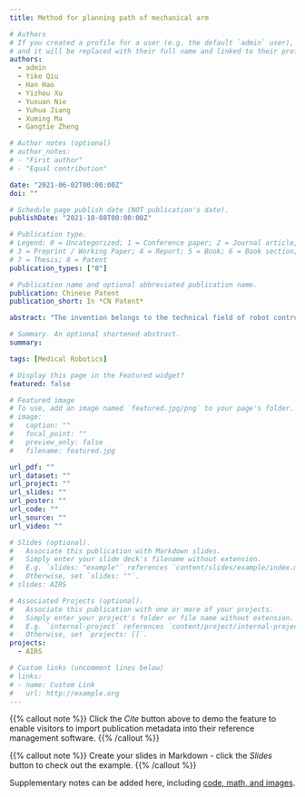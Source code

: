```yaml
---
title: Method for planning path of mechanical arm

# Authors
# If you created a profile for a user (e.g. the default `admin` user), write the username (folder name) here 
# and it will be replaced with their full name and linked to their profile.
authors:
  - admin
  - Yike Qiu
  - Han Hao
  - Yizhou Xu
  - Yuxuan Nie
  - Yuhua Jiang
  - Xuming Ma
  - Gangtie Zheng

# Author notes (optional)
# author_notes:
# - "First author"
# - "Equal contribution"

date: "2021-06-02T00:00:00Z"
doi: ""

# Schedule page publish date (NOT publication's date).
publishDate: "2021-10-08T00:00:00Z"

# Publication type.
# Legend: 0 = Uncategorized; 1 = Conference paper; 2 = Journal article;
# 3 = Preprint / Working Paper; 4 = Report; 5 = Book; 6 = Book section;
# 7 = Thesis; 8 = Patent
publication_types: ["8"]

# Publication name and optional abbreviated publication name.
publication: Chinese Patent
publication_short: In *CN Patent*

abstract: "The invention belongs to the technical field of robot control, and particularly relates to a method for planning a path of a mechanical arm. The planning method of the mechanical arm path provided by the invention enables the mechanical arm to move in a relatively optimal mode. The main process is to construct a value function of a path, randomly generate the path, optimize the path by using a nonlinear optimization method, solve an extreme value, select the optimal path in each group and input the optimal path into the mechanical arm. The path planning method of the invention ensures that the mechanical arm movement of the robot has the advantages of short movement distance, long distance from the non-working area, small maximum speed and acceleration and the like, the path planning of the mechanical arm is reasonable and reliable, and the efficiency and the safety of the robot for completing tasks are improved."

# Summary. An optional shortened abstract.
summary: 

tags: [Medical Robotics]

# Display this page in the Featured widget?
featured: false

# Featured image
# To use, add an image named `featured.jpg/png` to your page's folder. 
# image:
#   caption: ""
#   focal_point: ""
#   preview_only: false
#   filename: featured.jpg

url_pdf: ""
url_dataset: ""
url_project: ""
url_slides: ""
url_poster: ""
url_code: ""
url_source: ""
url_video: ""

# Slides (optional).
#   Associate this publication with Markdown slides.
#   Simply enter your slide deck's filename without extension.
#   E.g. `slides: "example"` references `content/slides/example/index.md`.
#   Otherwise, set `slides: ""`.
# slides: AIRS

# Associated Projects (optional).
#   Associate this publication with one or more of your projects.
#   Simply enter your project's folder or file name without extension.
#   E.g. `internal-project` references `content/project/internal-project/index.md`.
#   Otherwise, set `projects: []`.
projects:
  - AIRS

# Custom links (uncomment lines below)
# links:
# - name: Custom Link
#   url: http://example.org
---
```


{{% callout note %}}
Click the *Cite* button above to demo the feature to enable visitors to import publication metadata into their reference management software.
{{% /callout %}}

{{% callout note %}}
Create your slides in Markdown - click the *Slides* button to check out the example.
{{% /callout %}}

Supplementary notes can be added here, including [code, math, and images](https://wowchemy.com/docs/writing-markdown-latex/).
